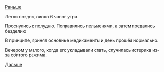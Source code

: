 [Раньше](../2018/2018.12.31.md)

Легли поздно, около 6 часов утра.

Проснулись к полудню. Поправились пельменями, а затем предались безделию

В принципе, принял основные медикаменты и день прошёл нормально.

Вечером у малого, когда его укладывали спать, случилась истерика из-за сбитого режима.

 [Дальше](2019.01.02.md)